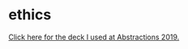 # ethics

[Click here for the deck I used at Abstractions 2019.](https://speakerdeck.com/sojeri/ethical-software-how-not-to-build-bombs-in-the-modern-era)
